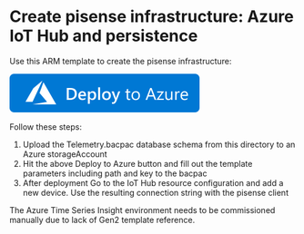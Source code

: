 # Create pisense infrastructure: Azure IoT Hub and persistence

Use this ARM template to create the pisense infrastructure:

[![Deploy To Azure](https://raw.githubusercontent.com/Azure/azure-quickstart-templates/master/1-CONTRIBUTION-GUIDE/images/deploytoazure.svg?sanitize=true)](https://portal.azure.com/#create/Microsoft.Template/uri/https%3A%2F%2Fraw.githubusercontent.com%2Fpommestheke%2Fpisense%2Fmain%2Fazure-templates%2Fazuredeploy.json)

Follow these steps:

1. Upload the Telemetry.bacpac database schema from this directory to an Azure storageAccount
2. Hit the above Deploy to Azure button and fill out the template parameters including path and key to the bacpac 
3. After deployment Go to the IoT Hub resource configuration and add a new device. Use the resulting connection string with the pisense client

The Azure Time Series Insight environment needs to be commissioned manually due to lack of Gen2 template reference.

